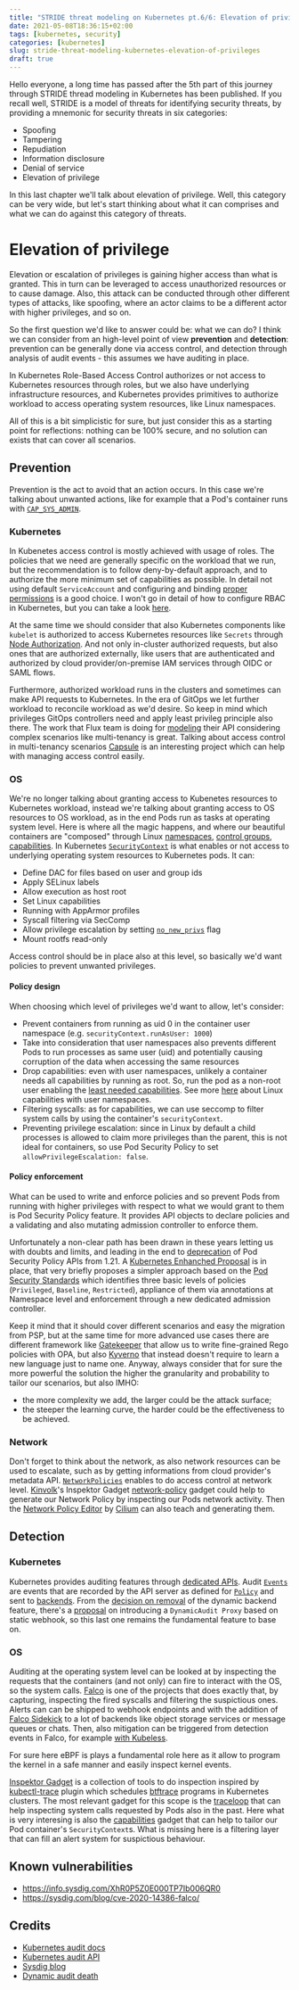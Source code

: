 ```yaml
---
title: "STRIDE threat modeling on Kubernetes pt.6/6: Elevation of privileges"
date: 2021-05-08T18:36:15+02:00
tags: [kubernetes, security]
categories: [kubernetes]
slug: stride-threat-modeling-kubernetes-elevation-of-privileges
draft: true
---
```


Hello everyone, a long time has passed after the 5th part of this journey through STRIDE thread modeling in Kubernetes has been published.
If you recall well, STRIDE is a model of threats for identifying security threats, by providing a mnemonic for security threats in six categories:
- Spoofing
- Tampering
- Repudiation
- Information disclosure
- Denial of service
- Elevation of privilege

In this last chapter we'll talk about elevation of privilege. Well, this category can be very wide, but let's start thinking about what it can comprises and what we can do against this category of threats.

# Elevation of privilege


Elevation or escalation of privileges is gaining higher access than what is granted. This in turn can be leveraged to access unauthorized resources or to cause damage.
Also, this attack can be conducted through other different types of attacks, like spoofing, where an actor claims to be a different actor with higher privileges, and so on. 

So the first question we'd like to answer could be: what we can do? I think we can consider from an high-level point of view **prevention** and **detection**: prevention can be generally done via access control, and detection through analysis of audit events - this assumes we have auditing in place.

In Kubernetes Role-Based Access Control authorizes or not access to Kubernetes resources through roles, but we also have underlying infrastructure resources, and Kubernetes provides primitives to authorize workload to access operating system resources, like Linux namespaces.

All of this is a bit simplicistic for sure, but just consider this as a starting point for reflections: nothing can be 100% secure, and no solution can exists that can cover all scenarios. 

## Prevention

Prevention is the act to avoid that an action occurs. In this case we're talking about unwanted actions, like for example that a Pod's container runs with [`CAP_SYS_ADMIN`](https://lwn.net/Articles/486306/).

### Kubernetes

In Kubenetes access control is mostly achieved with usage of roles. The policies that we need are generally specific on the workload that we run, but the recommendation is to follow deny-by-default approach, and to authorize the more minimum set of capabilities as possible.
In detail not using default `ServiceAccount` and configuring and binding [proper permissions](https://kubernetes.io/docs/reference/access-authn-authz/rbac/#service-account-permissions) is a good choice. I won't go in detail of how to configure RBAC in Kubernetes, but you can take a look [here](https://kubernetes.io/docs/reference/access-authn-authz/rbac/).

At the same time we should consider that also Kubernetes components like `kubelet` is authorized to access Kubernetes resources like `Secrets` through [Node Authorization](https://kubernetes.io/docs/reference/access-authn-authz/node/).
And not only in-cluster authorized requests, but also ones that are authorized externally, like users that are authenticated and authorized by cloud provider/on-premise IAM services through OIDC or SAML flows.

Furthermore, authorized workload runs in the clusters and sometimes can make API requests to Kubernetes. In the era of GitOps we let further workload to reconcile workload as we'd desire. So keep in mind which privileges GitOps controllers need and apply least privileg principle also there. The work that Flux team is doing for [modeling](https://github.com/fluxcd/flux2/pull/582) their API considering complex scenarios like multi-tenancy is great. Talking about access control in multi-tenancy scenarios [Capsule](https://github.com/clastix/capsule) is an interesting project which can help with managing access control easily.

### OS

We're no longer talking about granting access to Kubenetes resources to Kubernetes workload, instead we're talking about granting access to OS resources to OS workload, as in the end Pods run as tasks at operating system level.
Here is where all the magic happens, and where our beautiful containers are "composed" through Linux [namespaces](https://man7.org/linux/man-pages/man7/namespaces.7.html), [control groups](https://www.man7.org/linux/man-pages/man7/cgroups.7.html), [capabilities](https://www.man7.org/linux/man-pages/man7/capabilities.7.html).
In Kubernetes [`SecurityContext`](https://kubernetes.io/docs/tasks/configure-pod-container/security-context/) is what enables or not access to underlying operating system resources to Kubernetes pods. It can:
- Define DAC for files based on user and group ids
- Apply SELinux labels
- Allow execution as host root
- Set Linux capabilities
- Running with AppArmor profiles
- Syscall filtering via SecComp
- Allow privilege escalation by setting [`no_new_privs`](https://www.kernel.org/doc/html/latest/userspace-api/no_new_privs.html) flag
- Mount rootfs read-only

Access control should be in place also at this level, so basically we'd want policies to prevent unwanted privileges.

#### Policy design

When choosing which level of privileges we'd want to allow, let's consider:
- Prevent containers from running as uid 0 in the container user namespace (e.g. `securityContext.runAsUser: 1000`)
- Take into consideration that user namespaces also prevents different Pods to run processes as same user (uid) and potentially causing corruption of the data when accessing the same resources
- Drop capabilities: even with user namespaces, unlikely a container needs all capabilities by running as root. So, run the pod as a non-root user enabling the [least needed capabilities](https://kubernetes.io/docs/tasks/configure-pod-container/security-context/#set-capabilities-for-a-container). See more [here](https://lwn.net/Articles/420624/) about Linux capabilities with user namespaces.
- Filtering syscalls: as for capabilities, we can use seccomp to filter system calls by using the container's `securityContext`.
- Preventing privilege escalation: since in Linux by default a child processes is allowed to claim more privileges than the parent, this is not ideal for containers, so use Pod Security Policy to set `allowPrivilegeEscalation: false`.

#### Policy enforcement

What can be used to write and enforce policies and so prevent Pods from running with higher privileges with respect to what we would grant to them is Pod Security Policy feature. It provides API objects to declare policies and a validating and also mutating admission controller to enforce them.

Unfortunately a non-clear path has been drawn in these years letting us with doubts and limits, and leading in the end to [deprecation](https://kubernetes.io/blog/2021/04/06/podsecuritypolicy-deprecation-past-present-and-future) of Pod Security Policy APIs from 1.21. A [Kubernetes Enhanched Proposal](https://github.com/kubernetes/enhancements/pull/2582) is in place, that very briefly proposes a simpler approach based on the [Pod Security Standards](https://kubernetes.io/docs/concepts/security/pod-security-standards/) which identifies three basic levels of policies (`Privileged`, `Baseline`, `Restricted`), appliance of them via annotations at Namespace level and enforcement through a new dedicated admission controller.

Keep it mind that it should cover different scenarios and easy the migration from PSP, but at the same time for more advanced use cases there are different framework like [Gatekeeper](https://github.com/open-policy-agent/gatekeeper) that allow us to write fine-grained Rego policies with OPA, but also [Kyverno](https://github.com/kyverno/kyverno/) that instead doesn't require to learn a new language just to name one.
Anyway, always consider that for sure the more powerful the solution the higher the granularity and probability to tailor our scenarios, but also IMHO:
- the more complexity we add, the larger could be the attack surface;
- the steeper the learning curve, the harder could be the effectiveness to be achieved.

### Network

Don't forget to think about the network, as also network resources can be used to escalate, such as by getting informations from cloud provider's metadata API. [`NetworkPolicies`](https://kubernetes.io/docs/concepts/services-networking/network-policies/) enables to do access control at network level. 
[Kinvolk](https://kinvolk.io/)'s Inspektor Gadget [network-policy](https://github.com/kinvolk/inspektor-gadget/blob/master/docs/guides/network-policy.md) gadget could help to generate our Network Policy by inspecting our Pods network activity. Then the [Network Policy Editor](https://editor.cilium.io/) by [Cilium](https://cilium.io/) can also teach and generating them.

## Detection

### Kubernetes

Kubernetes provides auditing features through [dedicated APIs](https://kubernetes.io/docs/reference/config-api/apiserver-audit.v1/). Audit [`Events`](https://kubernetes.io/docs/reference/config-api/apiserver-audit.v1/#audit-k8s-io-v1-Event) are events that are recorded by the API server as defined for [`Policy`](https://kubernetes.io/docs/reference/config-api/apiserver-audit.v1/#audit-k8s-io-v1-Policy) and sent to [backends](https://kubernetes.io/docs/tasks/debug-application-cluster/audit/#audit-backends).
From the [decision on removal](https://groups.google.com/g/kubernetes-sig-auth/c/aV_nXpa5uWU) of the dynamic backend feature, there's a [proposal](https://docs.google.com/document/d/16cy_ZD94ooBAvlH-rFOel8RPDWRiGFg4Cz11l4sfEII/edit) on introducing a `DynamicAudit Proxy` based on static webhook, so this last one remains the fundamental feature to base on.


### OS

Auditing at the operating system level can be looked at by inspecting the requests that the containers (and not only) can fire to interact with the OS, so the system calls. [Falco](https://falco.org) is one of the projects that does exactly that, by capturing, inspecting the fired syscalls and filtering the suspictious ones. Alerts can can be shipped to webhook endpoints and with the addition of [Falco Sidekick](https://github.com/falcosecurity/falcosidekick) to a lot of backends like object storage services or message queues or chats.
Then, also mitigation can be triggered from detection events in Falco, for example [with Kubeless](https://falco.org/blog/falcosidekick-reponse-engine-part-1-kubeless/).

For sure here eBPF is plays a fundamental role here as it allow to program the kernel in a safe manner and easily inspect kernel events.

[Inspektor Gadget](https://github.com/kinvolk/inspektor-gadget) is a collection of tools to do inspection inspired by [kubectl-trace](https://github.com/iovisor/kubectl-trace) plugin which schedules [btftrace](https://github.com/iovisor/bpftrace) programs in Kubernetes clusters. The most relevant gadget for this scope is the [traceloop](https://github.com/kinvolk/traceloop) that can help inspecting system calls requested by Pods also in the past.
Here what is very interesing is also the [capabilities](https://github.com/kinvolk/inspektor-gadget/blob/master/docs/guides/capabilities.md) gadget that can help to tailor our Pod container's `SecurityContext`s.
What is missing here is a filtering layer that can fill an alert system for suspictious behaviour.

## Known vulnerabilities

- https://info.sysdig.com/XhR0P5Z0E000TP7Ib006QR0
- https://sysdig.com/blog/cve-2020-14386-falco/


## Credits
- [Kubernetes audit docs](https://kubernetes.io/docs/tasks/debug-application-cluster/audit/)
- [Kubernetes audit API](https://kubernetes.io/docs/reference/config-api/apiserver-audit.v1)
- [Sysdig blog](https://docs.sysdig.com/en/kubernetes-audit-logging.html)
- [Dynamic audit death](https://dev.bitolog.com/the-death-of-kubernetes-auditsink/)
